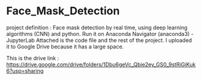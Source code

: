 # Face_Mask_Detection

project definition : 
Face mask detection by real time, using deep learning algorithms (CNN) and python. Run it on Anaconda Navigator (anaconda3) - JupyterLab 
Attached is the code file and the rest of the project. I uploaded it to Google Drive because it has a large space.

This is the drive link : https://drive.google.com/drive/folders/1Dbu6geVc_Qbie2ey_GS0_9stRiGiKuk6?usp=sharing
